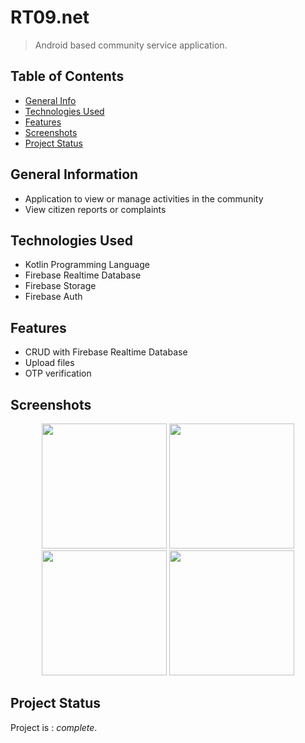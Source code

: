 # RT09.net
> Android based community service application.

## Table of Contents
* [General Info](#general-information)
* [Technologies Used](#technologies-used)
* [Features](#features)
* [Screenshots](#screenshots)
* [Project Status](#project-status)
<!-- * [Contact](#contact) -->

## General Information
- Application to view or manage activities in the community
- View citizen reports or complaints

## Technologies Used
- Kotlin Programming Language
- Firebase Realtime Database
- Firebase Storage
- Firebase Auth

## Features
- CRUD with Firebase Realtime Database
- Upload files
- OTP verification

## Screenshots
<p align="center">
  <img width="200" src="https://user-images.githubusercontent.com/83572055/119615302-702f0b80-be29-11eb-8a8b-09301ff0d1d8.jpg">
  <img width="200" src="https://user-images.githubusercontent.com/83572055/119615388-89d05300-be29-11eb-8e1f-b23b999e510b.jpg">
  <img width="200" src="https://user-images.githubusercontent.com/83572055/119615415-9359bb00-be29-11eb-8cd5-a778f6b4c1f4.jpg">
  <img width="200" src="https://user-images.githubusercontent.com/83572055/119615452-9d7bb980-be29-11eb-8e13-f02097756997.jpg">
</p>

## Project Status
Project is : _complete_.

<!-- ## Contact
Created by [@flynerdpl](https://www.flynerd.pl/) - feel free to contact me! -->
